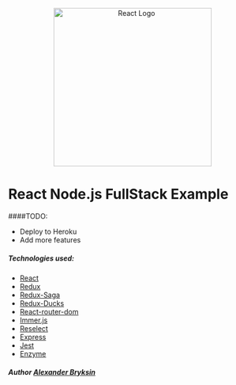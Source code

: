 <p align="center">
  <a href="https://reactjs.org/" target="blank"><img src="https://upload.wikimedia.org/wikipedia/commons/thumb/a/a7/React-icon.svg/640px-React-icon.svg.png" alt="React Logo" width="320"/></a>
</p>

# React Node.js FullStack Example

####TODO:
 * Deploy to Heroku
 * Add more features




##### Technologies used:

* [React](https://reactjs.org/)
* [Redux](https://redux.js.org/)
* [Redux-Saga](https://redux-saga.js.org/)
* [Redux-Ducks](https://github.com/erikras/ducks-modular-redux) 
* [React-router-dom](https://reacttraining.com/react-router/web/guides/quick-start)
* [Immer.js](https://github.com/immerjs/immer)
* [Reselect](https://github.com/reduxjs/reselect)
* [Express](https://expressjs.com/)
* [Jest](https://jestjs.io/)
* [Enzyme](https://airbnb.io/enzyme/)









##### Author [Alexander Bryksin](https://github.com/AleksK1NG)
